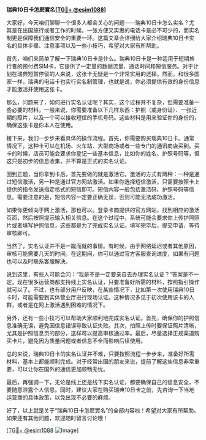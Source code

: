 **瑞典10日卡怎麽實名[[TG💪+ @esim1088](https://t.me/s/esim1088)]**

大家好，今天咱们聊聊一个很多人都会关心的问题——瑞典10日卡怎么实名？尤其是在出国旅行或者工作的时候，一张方便又实惠的电话卡是必不可少的，而实名制更是保障我们通信安全的重要一环。这篇文章会详细给大家介绍瑞典10日卡实名的具体步骤、注意事项以及一些小技巧，希望对大家有所帮助。

首先，咱们来简单了解一下瑞典10日卡是什么。瑞典10日卡是一种适用于短期旅行者的预付费SIM卡，它提供了一定量的数据流量、通话时间和短信服务。对于计划在瑞典短暂停留的人来说，这张卡无疑是一个非常实用的选择。然而，和很多国家一样，瑞典的电话卡也实行实名制管理，也就是说，你必须提供有效的身份信息才能激活并使用这张卡。

那么，问题来了，如何进行实名认证呢？其实，这个过程并不复杂，但需要准备一些必要的材料。一般来说，你需要准备以下几样东西：护照（或身份证）、一张近期的照片，以及一个可以接收短信的手机号码。这些材料是用来验证你的身份的，确保这张卡是你本人在使用。

接下来，我们一步步来看具体的操作流程。首先，你需要购买瑞典10日卡。通常情况下，这种卡可以在机场、火车站、大型商场或者一些专门的通讯商店买到。买卡的时候，店员可能会要求你登记一些基本信息，比如你的姓名、护照号码等，但这只是初步的信息收集，并不算是正式的实名认证。

回到正题，当你拿到卡后，首先要做的就是激活它。激活的方式有两种：一种是通过短信激活，另一种是通过官方网站激活。如果你选择短信激活，只需要按照卡上提供的指令发送指定格式的短信即可。短信内容一般包括激活码、护照号码等信息。需要注意的是，短信内容一定要正确无误，否则可能无法成功激活。

如果你更倾向于网上激活，那也可以。登录卡商提供的官方网站，找到相应的激活页面，然后按照提示输入相关信息。在这个过程中，系统可能会要求你上传护照照片或者填写护照信息，这些都是为了完成实名认证。填写完毕后，提交申请，等待审核即可。

当然了，实名认证并不是一蹴而就的事情。有时候，由于网络延迟或者其他原因，审核可能需要几天的时间。在这期间，你可以通过官方客服查询进度，如果有问题也可以及时联系客服解决。

说到这里，有些人可能会问：“我是不是一定要亲自去办理实名认证？”答案是不一定。现在很多运营商都支持线上实名认证，只要准备好所需的材料，按照指引操作就可以了。不过，也有部分用户反映，在某些情况下，比如第一次使用瑞典10日卡时，可能需要到实体营业厅进行现场认证。这种情况多见于初次使用该卡的人群，或者是在网上激活遇到困难的情况下。

另外，还有一些小技巧可以帮助大家顺利地完成实名认证。首先，确保你的护照信息准确无误，避免因信息错误导致认证失败。其次，拍照上传时要保证照片清晰，尤其是护照信息页的部分，这样可以提高审核通过率。最后，尽量选择正规渠道购买卡片，避免因为质量问题或者信息不全而影响后续使用。

总的来说，瑞典10日卡的实名认证并不难，只要按照流程一步步来，准备好所需材料，基本上都能顺利完成。对于经常出国的朋友来说，提前了解这些信息非常重要，可以让你在国外的通信更加顺畅无忧。

最后，再强调一下，无论是线上还是线下实名认证，都要确保自己的信息安全，不要随意泄露个人信息。同时，建议大家在购买瑞典10日卡之前，先咨询一下当地运营商的具体政策，以免出现不必要的麻烦。

好了，以上就是关于“瑞典10日卡怎麽實名”的全部内容啦！希望对大家有所帮助。如果还有其他问题，欢迎随时留言讨论哦！

[[TG💪+ @esim1088](https://t.me/s/esim1088) ![Image](https://i.postimg.cc/4NQfJmqS/Snipaste-2025-05-13-00-14-12.png)]